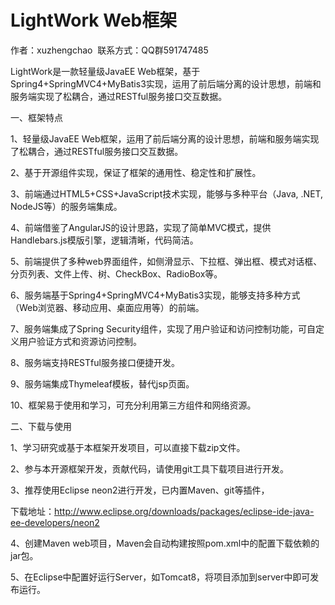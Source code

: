 # LightWork Web框架
作者：xuzhengchao  联系方式：QQ群591747485

LightWork是一款轻量级JavaEE Web框架，基于Spring4+SpringMVC4+MyBatis3实现，运用了前后端分离的设计思想，前端和服务端实现了松耦合，通过RESTful服务接口交互数据。

一、框架特点

1、轻量级JavaEE Web框架，运用了前后端分离的设计思想，前端和服务端实现了松耦合，通过RESTful服务接口交互数据。

2、基于开源组件实现，保证了框架的通用性、稳定性和扩展性。

3、前端通过HTML5+CSS+JavaScript技术实现，能够与多种平台（Java, .NET, NodeJS等）的服务端集成。

4、前端借鉴了AngularJS的设计思路，实现了简单MVC模式，提供Handlebars.js模版引擎，逻辑清晰，代码简洁。

5、前端提供了多种web界面组件，如侧滑显示、下拉框、弹出框、模式对话框、分页列表、文件上传、树、CheckBox、RadioBox等。

6、服务端基于Spring4+SpringMVC4+MyBatis3实现，能够支持多种方式（Web浏览器、移动应用、桌面应用等）的前端。

7、服务端集成了Spring Security组件，实现了用户验证和访问控制功能，可自定义用户验证方式和资源访问控制。

8、服务端支持RESTful服务接口便捷开发。

9、服务端集成Thymeleaf模板，替代jsp页面。

10、框架易于使用和学习，可充分利用第三方组件和网络资源。

二、下载与使用

1、学习研究或基于本框架开发项目，可以直接下载zip文件。

2、参与本开源框架开发，贡献代码，请使用git工具下载项目进行开发。

3、推荐使用Eclipse neon2进行开发，已内置Maven、git等插件，

下载地址：http://www.eclipse.org/downloads/packages/eclipse-ide-java-ee-developers/neon2

4、创建Maven web项目，Maven会自动构建按照pom.xml中的配置下载依赖的jar包。

5、在Eclipse中配置好运行Server，如Tomcat8，将项目添加到server中即可发布运行。
